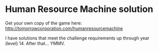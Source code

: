 # Human Resource Machine solution
Get your own copy of the game here: http://tomorrowcorporation.com/humanresourcemachine

I have solutions that meet the challenge requirements up through year (level) 14.  After that... YMMV.
